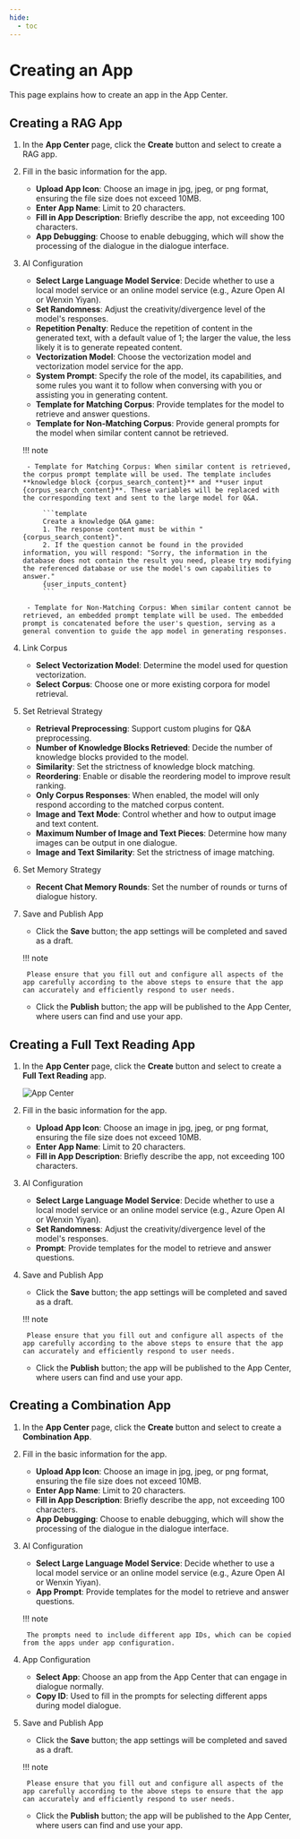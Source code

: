 ```yaml
---
hide:
  - toc
---
```


# Creating an App

This page explains how to create an app in the App Center.

## Creating a RAG App

1. In the **App Center** page, click the **Create** button and select to create a RAG app.

    <!-- ![App Center](../../images/app-center.jpg) -->

2. Fill in the basic information for the app.

    - **Upload App Icon**: Choose an image in jpg, jpeg, or png format, ensuring the file size does not exceed 10MB.
    - **Enter App Name**: Limit to 20 characters.
    - **Fill in App Description**: Briefly describe the app, not exceeding 100 characters.
    - **App Debugging**: Choose to enable debugging, which will show the processing of the dialogue in the dialogue interface.

3. AI Configuration

    - **Select Large Language Model Service**: Decide whether to use a local model service or an online model service (e.g., Azure Open AI or Wenxin Yiyan).
    - **Set Randomness**: Adjust the creativity/divergence level of the model's responses.
    - **Repetition Penalty**: Reduce the repetition of content in the generated text, with a default value of 1; the larger the value, the less likely it is to generate repeated content.
    - **Vectorization Model**: Choose the vectorization model and vectorization model service for the app.
    - **System Prompt**: Specify the role of the model, its capabilities, and some rules you want it to follow when conversing with you or assisting you in generating content.
    - **Template for Matching Corpus**: Provide templates for the model to retrieve and answer questions.
    - **Template for Non-Matching Corpus**: Provide general prompts for the model when similar content cannot be retrieved.

    !!! note

        - Template for Matching Corpus: When similar content is retrieved, the corpus prompt template will be used. The template includes **knowledge block {corpus_search_content}** and **user input {corpus_search_content}**. These variables will be replaced with the corresponding text and sent to the large model for Q&A.

            ```template
            Create a knowledge Q&A game:
            1. The response content must be within "{corpus_search_content}".
            2. If the question cannot be found in the provided information, you will respond: "Sorry, the information in the database does not contain the result you need, please try modifying the referenced database or use the model's own capabilities to answer."
            {user_inputs_content}
            ```

        - Template for Non-Matching Corpus: When similar content cannot be retrieved, an embedded prompt template will be used. The embedded prompt is concatenated before the user's question, serving as a general convention to guide the app model in generating responses.

4. Link Corpus

    - **Select Vectorization Model**: Determine the model used for question vectorization.
    - **Select Corpus**: Choose one or more existing corpora for model retrieval.

5. Set Retrieval Strategy
    - **Retrieval Preprocessing**: Support custom plugins for Q&A preprocessing.
    - **Number of Knowledge Blocks Retrieved**: Decide the number of knowledge blocks provided to the model.
    - **Similarity**: Set the strictness of knowledge block matching.
    - **Reordering**: Enable or disable the reordering model to improve result ranking.
    - **Only Corpus Responses**: When enabled, the model will only respond according to the matched corpus content.
    - **Image and Text Mode**: Control whether and how to output image and text content.
    - **Maximum Number of Image and Text Pieces**: Determine how many images can be output in one dialogue.
    - **Image and Text Similarity**: Set the strictness of image matching.

6. Set Memory Strategy

    - **Recent Chat Memory Rounds**: Set the number of rounds or turns of dialogue history.

7. Save and Publish App

    - Click the **Save** button; the app settings will be completed and saved as a draft.
      
    !!! note

        Please ensure that you fill out and configure all aspects of the app carefully according to the above steps to ensure that the app can accurately and efficiently respond to user needs.

    - Click the **Publish** button; the app will be published to the App Center, where users can find and use your app.

    <!-- ![Publish App](images/publish-app.jpg) -->

## Creating a Full Text Reading App

1. In the **App Center** page, click the **Create** button and select to create a **Full Text Reading** app.

    ![App Center](../../images/app-center.jpg)

2. Fill in the basic information for the app.

    - **Upload App Icon**: Choose an image in jpg, jpeg, or png format, ensuring the file size does not exceed 10MB.
    - **Enter App Name**: Limit to 20 characters.
    - **Fill in App Description**: Briefly describe the app, not exceeding 100 characters.

3. AI Configuration

    - **Select Large Language Model Service**: Decide whether to use a local model service or an online model service (e.g., Azure Open AI or Wenxin Yiyan).
    - **Set Randomness**: Adjust the creativity/divergence level of the model's responses.
    - **Prompt**: Provide templates for the model to retrieve and answer questions.

4. Save and Publish App

    - Click the **Save** button; the app settings will be completed and saved as a draft.
      
    !!! note

        Please ensure that you fill out and configure all aspects of the app carefully according to the above steps to ensure that the app can accurately and efficiently respond to user needs.

    - Click the **Publish** button; the app will be published to the App Center, where users can find and use your app.

    <!-- ![Create Full Text Reading App](../../images/create-read.jpg) -->

## Creating a Combination App

1. In the **App Center** page, click the **Create** button and select to create a **Combination App**.

    <!-- ![App Center](../../images/app-center.jpg) -->

2. Fill in the basic information for the app.

    - **Upload App Icon**: Choose an image in jpg, jpeg, or png format, ensuring the file size does not exceed 10MB.
    - **Enter App Name**: Limit to 20 characters.
    - **Fill in App Description**: Briefly describe the app, not exceeding 100 characters.
    - **App Debugging**: Choose to enable debugging, which will show the processing of the dialogue in the dialogue interface.

3. AI Configuration

    - **Select Large Language Model Service**: Decide whether to use a local model service or an online model service (e.g., Azure Open AI or Wenxin Yiyan).
    - **App Prompt**: Provide templates for the model to retrieve and answer questions.

    !!! note

        The prompts need to include different app IDs, which can be copied from the apps under app configuration.

4. App Configuration  

    - **Select App**: Choose an app from the App Center that can engage in dialogue normally.
    - **Copy ID**: Used to fill in the prompts for selecting different apps during model dialogue.

5. Save and Publish App

    - Click the **Save** button; the app settings will be completed and saved as a draft.
      
    !!! note

        Please ensure that you fill out and configure all aspects of the app carefully according to the above steps to ensure that the app can accurately and efficiently respond to user needs.

    - Click the **Publish** button; the app will be published to the App Center, where users can find and use your app.

    <!-- ![Create Combination App](../../images/create-combined.jpg) -->

